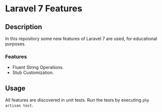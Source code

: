 # Laravel 7 Features

## Description

In this repository some new features of Laravel 7 are used, for educational purposes.

### Features

- Fluent String Operations.
- Stub Customization.

## Usage

All features are discovered in unit tests. Run the tests by executing `php artisan test`.
